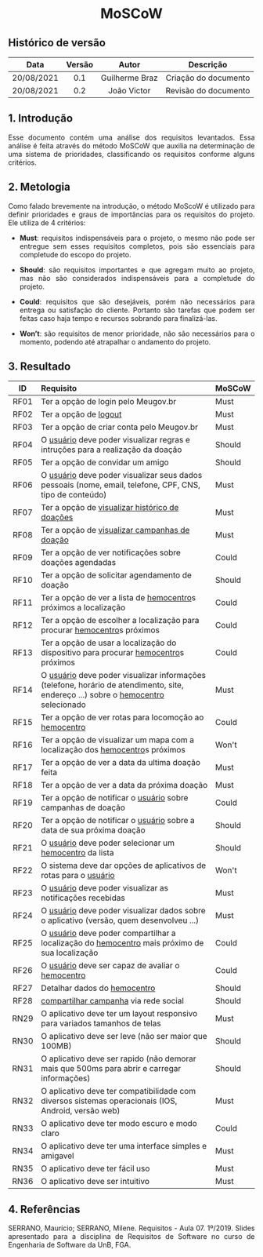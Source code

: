 # <center> MoSCoW

## Histórico de versão
| Data | Versão | Autor | Descrição |
| :-: | :-: | :-: | :-: |
| 20/08/2021 | 0.1 | Guilherme Braz | Criação do documento |
| 20/08/2021 | 0.2 | João Victor | Revisão do documento |
<div align="justify">

## 1. Introdução
Esse documento contém uma análise dos requisitos levantados. Essa análise é feita através do método MoSCoW que auxilia na determinação de uma sistema de prioridades, classificando os requisitos conforme alguns critérios.

## 2. Metologia
Como falado brevemente na introdução, o método MoScoW é utilizado para definir prioridades e graus de importâncias para os requisitos do projeto. Ele utiliza de 4 critérios:

- **Must**:  requisitos indispensáveis para o projeto, o mesmo não pode ser entregue sem esses requisitos completos, pois são essenciais para completude do escopo do projeto.

- **Should**: são requisitos importantes e que agregam muito ao projeto, mas não são considerados indispensáveis para a completude do projeto.

- **Could**: requisitos que são desejáveis, porém não necessários para entrega ou satisfação do cliente. Portanto são tarefas que podem ser feitas caso haja tempo e recursos sobrando para finalizá-las.

- **Won’t**: são requisitos de menor prioridade, não são necessários para o momento, podendo até atrapalhar o andamento do projeto. 


## 3. Resultado
| ID | Requisito | MoSCoW |
| :-: | :- | :- |
| RF01 | Ter a opção de login pelo Meugov.br | Must |
| RF02 | Ter a opção de [logout](./modelagem/lexico?id=logout) | Must |
| RF03 | Ter a opção de criar conta pelo Meugov.br | Must |
| RF04 | O [usuário](./modelagem/lexico?id=usuário) deve poder visualizar regras e intruções para a realização da doação | Should |
| RF05 | Ter a opção de convidar um amigo | Should |
| RF06 | O [usuário](./modelagem/lexico?id=usuário) deve poder visualizar seus dados pessoais (nome, email, telefone, CPF, CNS, tipo de conteúdo) | Must |
| RF07 | Ter a opção de [visualizar histórico de doações](./modelagem/lexico?id=visualizar-histórico-de-doações) | Must |
| RF08 | Ter a opção de [visualizar campanhas de doação](./modelagem/lexico?id=visualizar-campanhas-de-doações) | Must |
| RF09 | Ter a opção de ver notificações sobre doações agendadas | Could |
| RF10 | Ter a opção de solicitar agendamento de doação | Should |
| RF11 | Ter a opção de ver a lista de [hemocentro](./modelagem/lexico?id=hemocentro)s próximos a localização | Could |
| RF12 | Ter a opção de escolher a localização para procurar [hemocentro](./modelagem/lexico?id=hemocentro)s próximos | Could |
| RF13 | Ter a opção de usar a localização do dispositivo para procurar [hemocentro](./modelagem/lexico?id=hemocentro)s próximos | Could |
| RF14 | O [usuário](./modelagem/lexico?id=usuário) deve poder visualizar informações (telefone, horário de atendimento, site, endereço ...) sobre o [hemocentro](./modelagem/lexico?id=hemocentro) selecionado | Must |
| RF15 | Ter a opção de ver rotas para locomoção ao [hemocentro](./modelagem/lexico?id=hemocentro) | Could |
| RF16 | Ter a opção de visualizar um mapa com a localização dos [hemocentro](./modelagem/lexico?id=hemocentro)s próximos | Won't |
| RF17 | Ter a opção de ver a data da ultima doação feita | Must |
| RF18 | Ter a opção de ver a data da próxima doação | Must |
| RF19 | Ter a opção de notificar o [usuário](./modelagem/lexico?id=usuário) sobre campanhas de doação | Could |
| RF20 | Ter a opção de notificar o [usuário](./modelagem/lexico?id=usuário) sobre a data de sua próxima doação | Should |
| RF21 | O [usuário](./modelagem/lexico?id=usuário) deve poder selecionar um [hemocentro](./modelagem/lexico?id=hemocentro) da lista | Should |
| RF22 | O sistema deve dar opções de aplicativos de rotas para o [usuário](./modelagem/lexico?id=usuário) | Won't |
| RF23 | O [usuário](./modelagem/lexico?id=usuário) deve poder visualizar as notificações recebidas | Must |
| RF24 | O [usuário](./modelagem/lexico?id=usuário) deve poder visualizar dados sobre o aplicativo (versão, quem desenvolveu ...) | Must |
| RF25 | O [usuário](./modelagem/lexico?id=usuário) deve poder compartilhar a localização do [hemocentro](./modelagem/lexico?id=hemocentro) mais próximo de sua localização | Could |
| RF26 | O [usuário](./modelagem/lexico?id=usuário) deve ser capaz de avaliar o [hemocentro](./modelagem/lexico?id=hemocentro) | Could |
| RF27 | Detalhar dados do [hemocentro](./modelagem/lexico?id=hemocentro) | Should |
| RF28 | [compartilhar campanha](./modelagem/lexico?id=compartilhar-campanha-de-doação) via rede social | Should |
| RN29 | O aplicativo deve ter um layout responsivo para variados tamanhos de telas | Must |
| RN30 | O aplicativo deve ser leve (não ser maior que 100MB) | Should |
| RN31 | O aplicativo deve ser rapido (não demorar mais que 500ms para abrir e carregar informações) | Should |
| RN32 | O aplicativo deve ter compatibilidade com diversos sistemas operacionais (IOS, Android, versão web) | Must |
| RN33 | O aplicativo deve ter modo escuro e modo claro | Could |
| RN34 | O aplicativo deve ter uma interface simples e amigavel | Must |
| RN35 | O aplicativo deve ter fácil uso | Must |
| RN36 | O aplicativo deve ser intuitivo | Must |

## 4. Referências
SERRANO, Maurício; SERRANO, Milene. Requisitos - Aula 07. 1º/2019. Slides apresentado para a disciplina de Requisitos de Software no curso de Engenharia de Software da UnB, FGA.